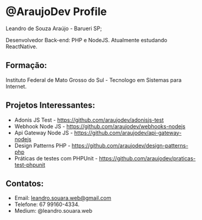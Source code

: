 # @AraujoDev Profile

Leandro de Souza Araújo - Barueri SP;

Desenvolvedor Back-end: PHP e NodeJS. Atualmente estudando ReactNative.

## Formação:
Instituto Federal de Mato Grosso do Sul - Tecnologo em Sistemas para Internet.

## Projetos Interessantes:
- Adonis JS Test - https://github.com/araujodev/adonisjs-test
- Webhook Node JS - https://github.com/araujodev/webhooks-nodejs
- Api Gateway Node JS - https://github.com/araujodev/api-gateway-nodejs
- Design Patterns PHP - https://github.com/araujodev/design-patterns-php
- Práticas de testes com PHPUnit - https://github.com/araujodev/praticas-test-phpunit

## Contatos:
- Email: leandro.souara.web@gmail.com
- Telefone: 67 99160-4334.
- Medium: @leandro.souara.web
